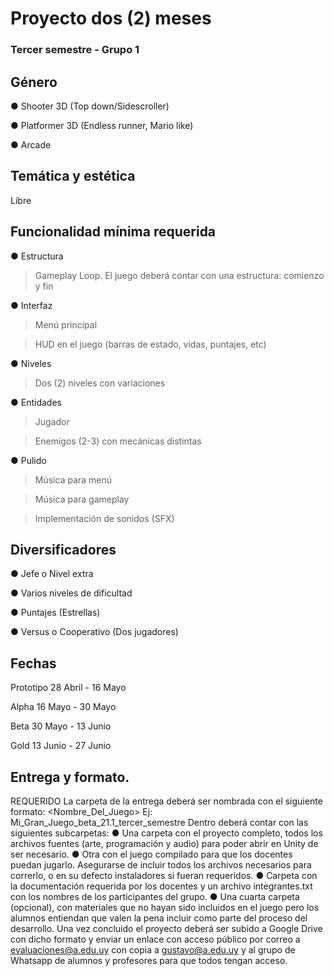 # Proyecto dos (2) meses
### Tercer semestre - Grupo 1

## Género
● Shooter 3D (Top down/Sidescroller)

● Platformer 3D (Endless runner, Mario like)

● Arcade

## Temática y estética
Libre

## Funcionalidad mínima requerida
● Estructura

> Gameplay Loop.
> El juego deberá contar con una estructura: comienzo y fin

● Interfaz

> Menú principal

> HUD en el juego (barras de estado, vidas, puntajes, etc)

● Niveles

> Dos (2) niveles con variaciones

● Entidades

> Jugador

> Enemigos (2-3) con mecánicas distintas

● Pulido

> Música para menú

> Música para gameplay

> Implementación de sonidos (SFX)


## Diversificadores
● Jefe o Nivel extra

● Varios niveles de dificultad

● Puntajes (Estrellas)

● Versus o Cooperativo (Dos jugadores)


## Fechas
Prototipo 28 Abril - 16 Mayo

Alpha 16 Mayo - 30 Mayo

Beta 30 Mayo - 13 Junio

Gold 13 Junio - 27 Junio

## Entrega y formato.
REQUERIDO
La carpeta de la entrega deberá ser nombrada con el siguiente formato:
<Nombre_Del_Juego><etapa de desarrollo><grupo><semestre>
Ej: Mi_Gran_Juego_beta_21.1_tercer_semestre
Dentro deberá contar con las siguientes subcarpetas:
● Una carpeta con el proyecto completo, todos los archivos fuentes (arte,
programación y audio) para poder abrir en Unity de ser necesario.
● Otra con el juego compilado para que los docentes puedan jugarlo. Asegurarse de
incluir todos los archivos necesarios para correrlo, o en su defecto instaladores si
fueran requeridos.
● Carpeta con la documentación requerida por los docentes y un archivo
integrantes.txt con los nombres de los participantes del grupo.
● Una cuarta carpeta (opcional), con materiales que no hayan sido incluidos en el
juego pero los alumnos entiendan que valen la pena incluir como parte del proceso
del desarrollo.
Una vez concluido el proyecto deberá ser subido a Google Drive con dicho formato y enviar
un enlace con acceso público por correo a evaluaciones@a.edu.uy con copia a
gustavo@a.edu.uy y al grupo de Whatsapp de alumnos y profesores para que todos tengan
acceso.
